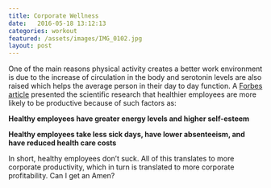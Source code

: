 ```yaml
---
title: Corporate Wellness
date:   2016-05-18 13:12:13
categories: workout
featured: /assets/images/IMG_0102.jpg
layout: post
---
```

One of the main reasons physical activity creates a better work environment is due to the increase of circulation in the body and serotonin levels are also raised which helps the average person in their day to day function. A [Forbes article](http://www.forbes.com/sites/kevinharrington/2015/05/13/corporate-wellness-health-wellness-and-an-improved-bottom-line/#14209a827686) presented the scientific research that healthier employees are more likely to be productive because of such factors as:

<strong>Healthy employees have greater energy levels and higher self-esteem</strong>

<strong>Healthy employees take less sick days, have lower absenteeism, and have reduced health care costs</strong>

In short, healthy employees don’t suck. All of this translates to more corporate productivity, which in turn is translated to more corporate profitability. Can I get an Amen?
